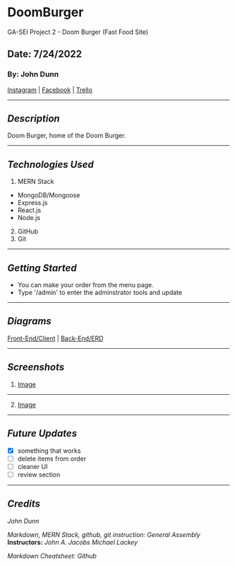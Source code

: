 # DoomBurger

GA-SEI Project 2 - Doom Burger (Fast Food Site)

## Date: 7/24/2022

### By: John Dunn

[Instagram](https://www.instagram.com/the_alch3mys7/) |
[Facebook](https://www.facebook.com/chimp.slap/) |
[Trello](https://trello.com/b/MWH1MxIo/doomburger)

---

## **_Description_**

Doom Burger, home of the Doom Burger.

---

## **_Technologies Used_**

1. MERN Stack

- MongoDB/Mongoose
- Express.js
- React.js
- Node.js

2. GitHub
3. Git

---

## **_Getting Started_**

- You can make your order from the menu page.
- Type '/admin' to enter the adminstrator tools and update

---

## **_Diagrams_**

[Front-End/Client](https://app.diagrams.net/#LDoom%20Burger%20Front) |
[Back-End/ERD](https://app.diagrams.net/?libs=general;er#LDoom%20Burger%20Data)

---

## **_Screenshots_**

1. [Image](./doomburger1.png)

---

2. [Image](./doomburger2.png)

---

## **_Future Updates_**

- [x] something that works
- [ ] delete items from order
- [ ] cleaner UI
- [ ] review section

---

## **_Credits_**

_John Dunn_

_Markdown, MERN Stack, github, git instruction:_ _General Assembly_ **Instructors:** _John A. Jacobs_ _Michael Lackey_

_Markdown Cheatsheet:_ _Github_
